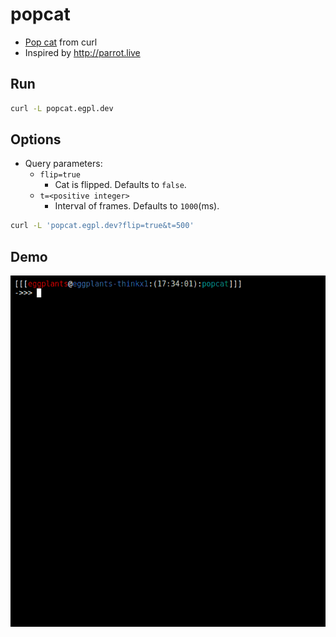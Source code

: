 # popcat

- [Pop cat](https://knowyourmeme.com/memes/pop-cat) from curl
- Inspired by <http://parrot.live>

## Run

```bash
curl -L popcat.egpl.dev
```

## Options

- Query parameters:
  - `flip=true`
    - Cat is flipped. Defaults to `false`.
  - `t=<positive integer>`
    - Interval of frames. Defaults to `1000`(ms).

```bash
curl -L 'popcat.egpl.dev?flip=true&t=500'
```

## Demo

![demo](https://raw.githubusercontent.com/eggplants/popcat/master/demo.gif)
